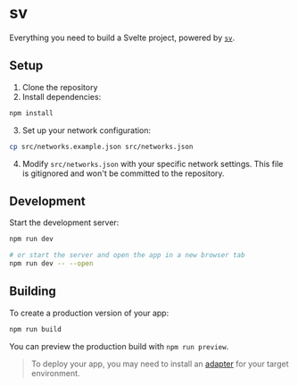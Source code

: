 # sv

Everything you need to build a Svelte project, powered by [`sv`](https://github.com/sveltejs/cli).

## Setup

1. Clone the repository
2. Install dependencies:
```bash
npm install
```
3. Set up your network configuration:
```bash
cp src/networks.example.json src/networks.json
```
4. Modify `src/networks.json` with your specific network settings. This file is gitignored and won't be committed to the repository.

## Development

Start the development server:

```bash
npm run dev

# or start the server and open the app in a new browser tab
npm run dev -- --open
```

## Building

To create a production version of your app:

```bash
npm run build
```

You can preview the production build with `npm run preview`.

> To deploy your app, you may need to install an [adapter](https://svelte.dev/docs/kit/adapters) for your target environment.
